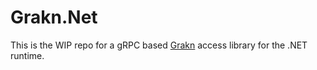 # Grakn.Net

This is the WIP repo for a gRPC based [Grakn](https://grakn.ai/) access library for the .NET runtime.